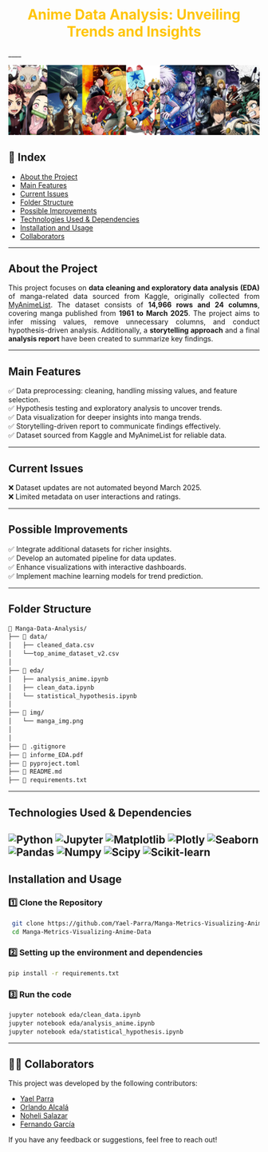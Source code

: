 <div align="center">

# <span style="color:#ffc509;"> Anime Data Analysis: Unveiling Trends and Insights </span>

</div>
____

![img_anime](<img/manga_img.png>)


##  📌 Index
-  [About the Project](#-about-the-project)  
-  [Main Features](#-main-features)  
-  [Current Issues](#-current-issues)
-  [Folder Structure](#-folder-structure)
-  [Possible Improvements](#-possible-improvements)   
-  [Technologies Used & Dependencies](#-technologies-used-&-dependencies)   
-  [Installation and Usage](#-installation-and-usage)   
-  [Collaborators](#-collaborators)   

---

##  About the Project  

<div align="justify">

This project focuses on **data cleaning and exploratory data analysis (EDA)** of manga-related data sourced from Kaggle, originally collected from [MyAnimeList](https://myanimelist.net/). The dataset consists of **14,966 rows and 24 columns**, covering manga published from **1961 to March 2025**. The project aims to infer missing values, remove unnecessary columns, and conduct hypothesis-driven analysis. Additionally, a **storytelling approach** and a final **analysis report** have been created to summarize key findings.

</div>

---

##  Main Features  
✅ Data preprocessing: cleaning, handling missing values, and feature selection.  
✅ Hypothesis testing and exploratory analysis to uncover trends.  
✅ Data visualization for deeper insights into manga trends.  
✅ Storytelling-driven report to communicate findings effectively.  
✅ Dataset sourced from Kaggle and MyAnimeList for reliable data.  

---

##  Current Issues  
❌ Dataset updates are not automated beyond March 2025.  
❌ Limited metadata on user interactions and ratings.  

---

##  Possible Improvements  
✅ Integrate additional datasets for richer insights.  
✅ Develop an automated pipeline for data updates.  
✅ Enhance visualizations with interactive dashboards.  
✅ Implement machine learning models for trend prediction.  

---
## Folder Structure

```bash
📂 Manga-Data-Analysis/  
├── 📂 data/                    
│   ├── cleaned_data.csv  
│   └──top_anime_dataset_v2.csv          
│
├── 📂 eda/                 
│   ├── analysis_anime.ipynb
│   ├── clean_data.ipynb  
│   └── statistical_hypothesis.ipynb  
│
├── 📂 img/    
│   └── manga_img.png
│  
│
├── 📜 .gitignore      
├── 📜 informe_EDA.pdf
├── 📜 pyproject.toml  
├── 📜 README.md
├── 📜 requirements.txt 
```
---

## Technologies Used & Dependencies

![Python](https://img.shields.io/badge/-Python-3776AB?logo=python&logoColor=white)
![Jupyter](https://img.shields.io/badge/-Jupyter-FF3C00?logo=jupyter&logoColor=white)
![Matplotlib](https://img.shields.io/badge/-Matplotlib-11557C?logo=matplotlib&logoColor=white)
![Plotly](https://img.shields.io/badge/-Plotly-3F4B8F?logo=plotly&logoColor=white)
![Seaborn](https://img.shields.io/badge/-Seaborn-FF5851?logo=seaborn&logoColor=white)
![Pandas](https://img.shields.io/badge/-Pandas-150458?logo=pandas&logoColor=white)
![Numpy](https://img.shields.io/badge/-NumPy-013243?logo=numpy&logoColor=white)
![Scipy](https://img.shields.io/badge/-SciPy-8C150D?logo=scipy&logoColor=white)
![Scikit-learn](https://img.shields.io/badge/-Scikit--learn-F7931E?logo=scikit-learn&logoColor=white)  
---

## Installation and Usage  

### 1️⃣ Clone the Repository  
```bash
 git clone https://github.com/Yael-Parra/Manga-Metrics-Visualizing-Anime-Data.git # Better check the correct link in the code button
 cd Manga-Metrics-Visualizing-Anime-Data
```

### 2️⃣ Setting up the environment and dependencies  
```bash
pip install -r requirements.txt
```

### 3️⃣ Run the code
```bash
jupyter notebook eda/clean_data.ipynb
jupyter notebook eda/analysis_anime.ipynb
jupyter notebook eda/statistical_hypothesis.ipynb
```

---
## 🧑‍💻 Collaborators  
This project was developed by the following contributors:  
- [Yael Parra](https://www.linkedin.com/in/yael-parra/)  
- [Orlando Alcalá](https://www.linkedin.com/in/orlando-david-71417411b/)   
- [Noheli Salazar](https://www.linkedin.com/in/nhoeli-salazar/)   
- [Fernando García](https://www.linkedin.com/in/fernandogarciacatalan/)   

If you have any feedback or suggestions, feel free to reach out!

